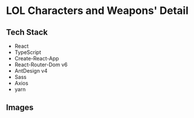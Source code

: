 # LOL Characters and Weapons' Detail

## Tech Stack

- React
- TypeScript
- Create-React-App
- React-Router-Dom v6
- AntDesign v4
- Sass
- Axios
- yarn

## Images
